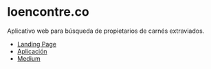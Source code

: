 # loencontre.co
Aplicativo web para búsqueda de propietarios de carnés extraviados. 

- [Landing Page](https://larry852.github.io/loencontre.co/LandingPage/)
- [Aplicación](https://larry852.github.io/loencontre.co/Aplicacion/)
- [Medium](https://medium.com/@entregascontinuas)

